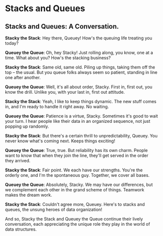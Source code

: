 # Stacks and Queues

## Stacks and Queues: A Conversation.

**Stacky the Stack**: Hey there, Queuey! How's the queuing life treating you today?

**Queuey the Queue**: Oh, hey Stacky! Just rolling along, you know, one at a time. What about you? How's the stacking business?

**Stacky the Stack**: Same old, same old. Piling up things, taking them off the top – the usual. But you queue folks always seem so patient, standing in line one after another.

**Queuey the Queue**: Well, it's all about order, Stacky. First in, first out, you know the drill. Unlike you, with your last in, first out attitude.

**Stacky the Stack**: Yeah, I like to keep things dynamic. The new stuff comes in, and I'm ready to handle it right away. No waiting.

**Queuey the Queue**: Patience is a virtue, Stacky. Sometimes it's good to wait your turn. I hear people like their data in an organized sequence, not just popping up randomly.

**Stacky the Stack**: But there's a certain thrill to unpredictability, Queuey. You never know what's coming next. Keeps things exciting!

**Queuey the Queue**: True, true. But reliability has its own charm. People want to know that when they join the line, they'll get served in the order they arrived.

**Stacky the Stack**: Fair point. We each have our strengths. You're the orderly one, and I'm the spontaneous guy. Together, we cover all bases.

**Queuey the Queue**: Absolutely, Stacky. We may have our differences, but we complement each other in the grand scheme of things. Teamwork makes the dream work.

**Stacky the Stack**: Couldn't agree more, Queuey. Here's to stacks and queues, the unsung heroes of data organization!

And so, Stacky the Stack and Queuey the Queue continue their lively conversation, each appreciating the unique role they play in the world of data structures.
